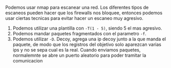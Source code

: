 Podemos usar nmap para escanear una red.
Los diferentes tipos de escaneos pueden hacer que los firewalls nos bloquee, entonces podemos usar ciertas tecnicas para evitar hacer un escaneo muy agresivo.
1. Podemos utilizar una plantilla con `-T(1 - 5)`, siendo 5 el mas agresivo.
2. Podemos mandar paquetes fragmentados con el parametro `-f`.
3. Podemos utilizar `-D`. Decoy, agrega una ip decoy junto a la que manda el paquete, de modo que los registros del objetivo solo aparezcan varias ips y no se sepa cual es la real.
Cuando enviamos paquetes, normalemnte se abre un puerto aleatorio para poder tramitar la comunicacion